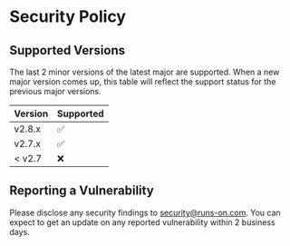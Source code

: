 # Security Policy

## Supported Versions

The last 2 minor versions of the latest major are supported. When a new major version comes up, this table will reflect the support status for the previous major versions.

| Version | Supported          |
| ------- | ------------------ |
| v2.8.x   | :white_check_mark: |
| v2.7.x   | :white_check_mark: |
| < v2.7  | :x:                |

## Reporting a Vulnerability

Please disclose any security findings to <security@runs-on.com>. You can expect to get an update on any reported vulnerability within 2 business days.
